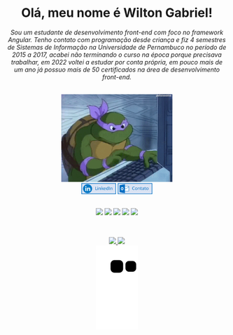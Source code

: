 <div align="center">
  <h1> Olá, meu nome é Wilton Gabriel! </h1>
  <em>Sou um estudante de desenvolvimento front-end com foco no framework Angular. Tenho contato com programação desde criança e fiz 4 semestres de Sistemas de Informação na Universidade de Pernambuco no período de 2015 a 2017, acabei não terminando o curso na época porque precisava trabalhar, em 2022 voltei a estudar por conta própria, em pouco mais de um ano já possuo mais de 50 certificados na área de desenvolvimento front-end.</em><br><br>
  
  <img height="200vh" src="donatelo.gif"><br>  <a href="https://www.linkedin.com/in/wilton-gabriel-da-silva-731bb8247/" target="_blank"><img height="25vh" src="linkedin.png" target="_blank"></a>
  <a href = "mailto:wgaabs98@gmail.com"><img height="25vh" src="contato.png" target="_blank"></a><br>


##

<div align="center">
  <img height="60" src="https://cdn.jsdelivr.net/gh/devicons/devicon/icons/html5/html5-plain-wordmark.svg" />
  <img height="60vh" src="https://cdn.jsdelivr.net/gh/devicons/devicon/icons/css3/css3-plain-wordmark.svg" />
  <img height="60vh" src="https://cdn.jsdelivr.net/gh/devicons/devicon/icons/javascript/javascript-plain.svg" />
  <img height="63vh" src= "https://cdn.jsdelivr.net/gh/devicons/devicon/icons/typescript/typescript-original.svg" />       
  <img height="60vh" src="https://cdn.jsdelivr.net/gh/devicons/devicon/icons/angularjs/angularjs-original.svg"/>
  
         
          
           
          
</div>

##
 
<div align="center"><br>
  <a href="https://github.com/leticiapalaro">
  <img height="170vh" src="https://github-readme-stats-sigma-five.vercel.app/api?username=wgaabs&show_icons=true&theme=dracula&include_all_commits=true&count_private=true"/>
  <img height="170vh" src="https://github-readme-stats-sigma-five.vercel.app/api/top-langs/?username=wgaabs&layout=compact&langs_count=7&theme=dracula"/>
  <br>
  
  <img src="https://github.com/rafaballerini/rafaballerini/blob/output/github-contribution-grid-snake.svg">
</div>
